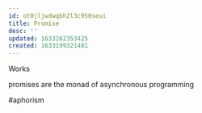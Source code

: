 ```yaml
---
id: ot0jljwdwqbh2l3c950seui
title: Promise
desc: ''
updated: 1633262353425
created: 1633199321481
---
```


Works

promises are the monad of asynchronous programming

#aphorism

